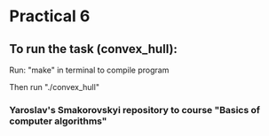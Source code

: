 # Practical 6

## To run the task (convex_hull):

Run: "make" in terminal to compile program

Then run "./convex_hull"


### Yaroslav's Smakorovskyi repository to course "Basics of computer algorithms" 

